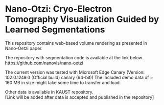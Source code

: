 # Nano-Otzi: Cryo-Electron Tomography Visualization Guided by Learned Segmentations
This repository contains web-based volume rendering as presented in Nano-Oetzi paper.

The repository with segmentation code is available at the link below.  
https://github.com/nanovis/nano-oetzi

The current version was tested with Microsoft Edge Canary (Version: 102.0.1249.0 (Official build) canary (64-bit))
The included demo data of ~ 160 MB in size might take some time to transfer and load.

Other data is available in KAUST repository.  
[Link will be added after data is accepted and published in the repository]
